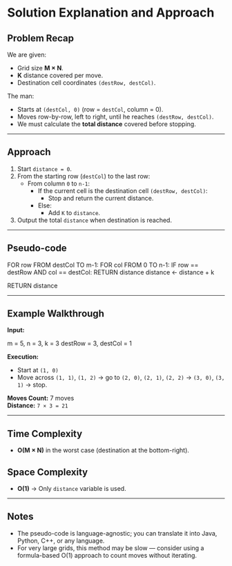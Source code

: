 # Solution Explanation and Approach

## Problem Recap
We are given:
- Grid size **M × N**.
- **K** distance covered per move.
- Destination cell coordinates `(destRow, destCol)`.

The man:
- Starts at `(destCol, 0)` (row = `destCol`, column = 0).
- Moves row-by-row, left to right, until he reaches `(destRow, destCol)`.
- We must calculate the **total distance** covered before stopping.

---

## Approach
1. Start `distance = 0`.
2. From the starting row (`destCol`) to the last row:
   - From column `0` to `n-1`:
     - If the current cell is the destination cell `(destRow, destCol)`:
       - Stop and return the current distance.
     - Else:
       - Add `K` to `distance`.
3. Output the total `distance` when destination is reached.

---

## Pseudo-code

FOR row FROM destCol TO m-1:
    FOR col FROM 0 TO n-1:
        IF row == destRow AND col == destCol:
            RETURN distance
        distance ← distance + k

RETURN distance


---

## Example Walkthrough
**Input:**

m = 5, n = 3, k = 3
destRow = 3, destCol = 1

**Execution:**
- Start at `(1, 0)`  
- Move across `(1, 1)`, `(1, 2)` → go to `(2, 0)`, `(2, 1)`, `(2, 2)` → `(3, 0)`, `(3, 1)` → stop.

**Moves Count:** 7 moves  
**Distance:** `7 × 3 = 21`

---

## Time Complexity
- **O(M × N)** in the worst case (destination at the bottom-right).

## Space Complexity
- **O(1)** → Only `distance` variable is used.

---

## Notes
- The pseudo-code is language-agnostic; you can translate it into Java, Python, C++, or any language.
- For very large grids, this method may be slow — consider using a formula-based O(1) approach to count moves without iterating.


